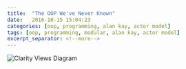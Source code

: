 ```yaml
---
title:  "The OOP We've Never Known"
date:   2016-10-15 15:04:23
categories: [oop, programming, alan kay, actor model]
tags: [oop, programming, modular, alan kay, actor model]
excerpt_separator: <!--more-->
---
```

![Clarity Views Diagram](http://api.clarityviews.io/v1/github/junit-team/junit5/master?filename=junit5-master/junit-platform-engine/src/main/java/org/junit/platform/engine/FilterResult.java&size=6)
<!--more-->
